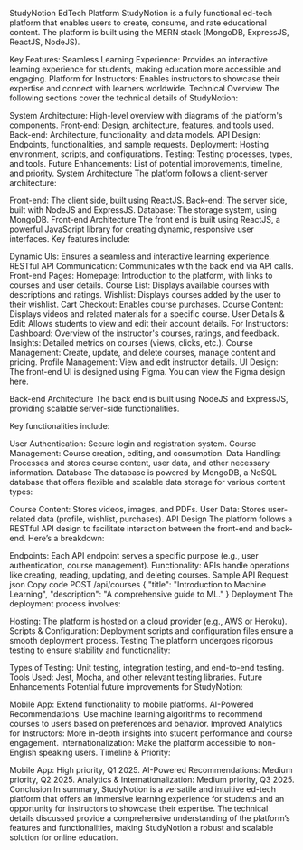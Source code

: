 StudyNotion EdTech Platform
StudyNotion is a fully functional ed-tech platform that enables users to create, consume, and rate educational content. The platform is built using the MERN stack (MongoDB, ExpressJS, ReactJS, NodeJS).

Key Features:
Seamless Learning Experience: Provides an interactive learning experience for students, making education more accessible and engaging.
Platform for Instructors: Enables instructors to showcase their expertise and connect with learners worldwide.
Technical Overview
The following sections cover the technical details of StudyNotion:

System Architecture: High-level overview with diagrams of the platform's components.
Front-end: Design, architecture, features, and tools used.
Back-end: Architecture, functionality, and data models.
API Design: Endpoints, functionalities, and sample requests.
Deployment: Hosting environment, scripts, and configurations.
Testing: Testing processes, types, and tools.
Future Enhancements: List of potential improvements, timeline, and priority.
System Architecture
The platform follows a client-server architecture:

Front-end: The client side, built using ReactJS.
Back-end: The server side, built with NodeJS and ExpressJS.
Database: The storage system, using MongoDB.
Front-end Architecture
The front end is built using ReactJS, a powerful JavaScript library for creating dynamic, responsive user interfaces. Key features include:

Dynamic UIs: Ensures a seamless and interactive learning experience.
RESTful API Communication: Communicates with the back end via API calls.
Front-end Pages:
Homepage: Introduction to the platform, with links to courses and user details.
Course List: Displays available courses with descriptions and ratings.
Wishlist: Displays courses added by the user to their wishlist.
Cart Checkout: Enables course purchases.
Course Content: Displays videos and related materials for a specific course.
User Details & Edit: Allows students to view and edit their account details.
For Instructors:
Dashboard: Overview of the instructor's courses, ratings, and feedback.
Insights: Detailed metrics on courses (views, clicks, etc.).
Course Management: Create, update, and delete courses, manage content and pricing.
Profile Management: View and edit instructor details.
UI Design: The front-end UI is designed using Figma. You can view the Figma design here.

Back-end Architecture
The back end is built using NodeJS and ExpressJS, providing scalable server-side functionalities.

Key functionalities include:

User Authentication: Secure login and registration system.
Course Management: Course creation, editing, and consumption.
Data Handling: Processes and stores course content, user data, and other necessary information.
Database
The database is powered by MongoDB, a NoSQL database that offers flexible and scalable data storage for various content types:

Course Content: Stores videos, images, and PDFs.
User Data: Stores user-related data (profile, wishlist, purchases).
API Design
The platform follows a RESTful API design to facilitate interaction between the front-end and back-end. Here’s a breakdown:

Endpoints: Each API endpoint serves a specific purpose (e.g., user authentication, course management).
Functionality: APIs handle operations like creating, reading, updating, and deleting courses.
Sample API Request:
json
Copy code
POST /api/courses
{
  "title": "Introduction to Machine Learning",
  "description": "A comprehensive guide to ML."
}
Deployment
The deployment process involves:

Hosting: The platform is hosted on a cloud provider (e.g., AWS or Heroku).
Scripts & Configuration: Deployment scripts and configuration files ensure a smooth deployment process.
Testing
The platform undergoes rigorous testing to ensure stability and functionality:

Types of Testing: Unit testing, integration testing, and end-to-end testing.
Tools Used: Jest, Mocha, and other relevant testing libraries.
Future Enhancements
Potential future improvements for StudyNotion:

Mobile App: Extend functionality to mobile platforms.
AI-Powered Recommendations: Use machine learning algorithms to recommend courses to users based on preferences and behavior.
Improved Analytics for Instructors: More in-depth insights into student performance and course engagement.
Internationalization: Make the platform accessible to non-English speaking users.
Timeline & Priority:

Mobile App: High priority, Q1 2025.
AI-Powered Recommendations: Medium priority, Q2 2025.
Analytics & Internationalization: Medium priority, Q3 2025.
Conclusion
In summary, StudyNotion is a versatile and intuitive ed-tech platform that offers an immersive learning experience for students and an opportunity for instructors to showcase their expertise. The technical details discussed provide a comprehensive understanding of the platform’s features and functionalities, making StudyNotion a robust and scalable solution for online education.
